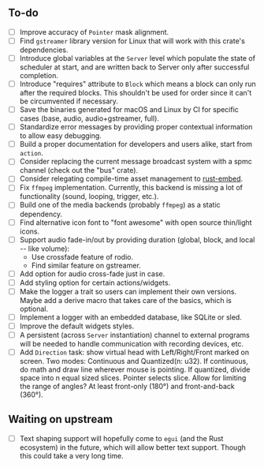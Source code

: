 ## To-do

- [ ] Improve accuracy of `Pointer` mask alignment.
- [ ] Find `gstreamer` library version for Linux that will work with this crate's dependencies.
- [ ] Introduce global variables at the `Server` level which populate the state of scheduler at start, and are written back to Server only after successful completion.
- [ ] Introduce "requires" attribute to `Block` which means a block can only run after the required blocks. This shouldn't be used for order since it can't be circumvented if necessary.
- [ ] Save the binaries generated for macOS and Linux by CI for specific cases (base, audio, audio+gstreamer, full).
- [ ] Standardize error messages by providing proper contextual information to allow easy debugging.
- [ ] Build a proper documentation for developers and users alike, start from `action`.
- [ ] Consider replacing the current message broadcast system with a spmc channel (check out the "bus" crate).
- [ ] Consider relegating compile-time asset management to [rust-embed](https://github.com/pyrossh/rust-embed).
- [ ] Fix `ffmpeg` implementation. Currently, this backend is missing a lot of functionality (sound, looping, trigger, etc.).
- [ ] Build one of the media backends (probably `ffmpeg`) as a static dependency.
- [ ] Find alternative icon font to "font awesome" with open source thin/light icons. 
- [ ] Support audio fade-in/out by providing duration (global, block, and local -- like volume):
    - Use crossfade feature of rodio.
    - Find similar feature on gstreamer.
- [ ] Add option for audio cross-fade just in case.
- [ ] Add styling option for certain actions/widgets.
- [ ] Make the logger a trait so users can implement their own versions. Maybe add a derive macro that takes care of the basics, which is optional.
- [ ] Implement a logger with an embedded database, like SQLite or sled.
- [ ] Improve the default widgets styles.
- [ ] A persistent (across `Server` instantiation) channel to external programs will be needed to handle communication with recording devices, etc.
- [ ] Add `Direction` task: show virtual head with Left/Right/Front marked on screen. Two modes: Continuous and Quantized(n: u32). If continuous, do math and draw line wherever mouse is pointing. If quantized, divide space into n equal sized slices. Pointer selects slice. Allow for limiting the range of angles? At least front-only (180°) and front-and-back (360°).

## Waiting on upstream

- [ ] Text shaping support will hopefully come to `egui` (and the Rust ecosystem) in the future, which will allow better text support. Though this could take a very long time.
